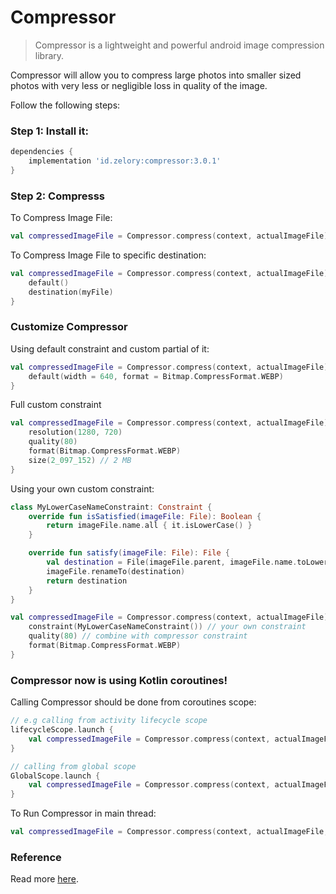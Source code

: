 # Compressor


> Compressor is a lightweight and powerful android image compression library. 
 
Compressor will allow you to compress large photos into smaller sized photos with very less or negligible loss in quality of the image.

Follow the following steps:

### Step 1: Install it:

```groovy
dependencies {
    implementation 'id.zelory:compressor:3.0.1'
}
```
### Step 2: Compresss

To Compress Image File:

```kotlin
val compressedImageFile = Compressor.compress(context, actualImageFile)
```

To Compress Image File to specific destination:

```kotlin
val compressedImageFile = Compressor.compress(context, actualImageFile) {
    default()
    destination(myFile)
}
```
### Customize Compressor

Using default constraint and custom partial of it:

```kotlin
val compressedImageFile = Compressor.compress(context, actualImageFile) {
    default(width = 640, format = Bitmap.CompressFormat.WEBP)
}
```

Full custom constraint

```kotlin
val compressedImageFile = Compressor.compress(context, actualImageFile) {
    resolution(1280, 720)
    quality(80)
    format(Bitmap.CompressFormat.WEBP)
    size(2_097_152) // 2 MB
}
```

Using your own custom constraint:

```kotlin
class MyLowerCaseNameConstraint: Constraint {
    override fun isSatisfied(imageFile: File): Boolean {
        return imageFile.name.all { it.isLowerCase() }
    }

    override fun satisfy(imageFile: File): File {
        val destination = File(imageFile.parent, imageFile.name.toLowerCase())
        imageFile.renameTo(destination)
        return destination
    }
}

val compressedImageFile = Compressor.compress(context, actualImageFile) {
    constraint(MyLowerCaseNameConstraint()) // your own constraint
    quality(80) // combine with compressor constraint
    format(Bitmap.CompressFormat.WEBP)
}
```

### Compressor now is using Kotlin coroutines!

Calling Compressor should be done from coroutines scope:

```kotlin
// e.g calling from activity lifecycle scope
lifecycleScope.launch {
    val compressedImageFile = Compressor.compress(context, actualImageFile)
}

// calling from global scope
GlobalScope.launch {
    val compressedImageFile = Compressor.compress(context, actualImageFile)
}
```

To Run Compressor in main thread:

```kotlin
val compressedImageFile = Compressor.compress(context, actualImageFile, Dispatchers.Main)
```

### Reference

Read more [here](https://github.com/zetbaitsu/Compressor/).

